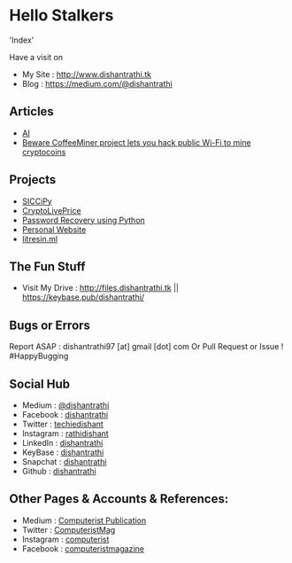 # Hello Stalkers 

'Index'

Have a visit on 
* My Site : http://www.dishantrathi.tk
* Blog : https://medium.com/@dishantrathi

## Articles

* [AI](https://medium.com/@dishantrathi/artificial-intelligence-6082a34d42e8)
* [Beware CoffeeMiner project lets you hack public Wi-Fi to mine cryptocoins](https://medium.com/computerist/beware-coffeeminer-project-lets-you-hack-public-wi-fi-to-mine-cryptocoins-1915624c2ea5)

## Projects

* [SICCiPy](https://github.com/dishantrathi/SICCiPy)
* [CryptoLivePrice](https://github.com/dishantrathi/Crypto-Currency-Live-Exchange-Rates)
* [Password Recovery using Python](https://github.com/dishantrathi/Password-Recovery-using-Python)
* [Personal Website](https://github.com/dishantrathi/dishantrathi.github.io)
* [litresin.ml](https://github.com/dishantrathi/litresin.ml)

## The Fun Stuff

* Visit My Drive : http://files.dishantrathi.tk || https://keybase.pub/dishantrathi/

## Bugs or Errors 

Report ASAP : dishantrathi97 [at] gmail [dot] com
Or Pull Request or Issue ! #HappyBugging

## Social Hub

* Medium : [@dishantrathi](https://medium.com/@dishantrathi)
* Facebook : [dishantrathi](https://www.facebook.com/dishantrathi)
* Twitter : [techiedishant](https://twitter.com/techiedishant)
* Instagram : [rathidishant](https://www.instagram.com/rathidishant/)
* LinkedIn : [dishantrathi](https://www.linkedin.com/in/dishantrathi)
* KeyBase : [dishantrathi](https://keybase.io/dishantrathi)
* Snapchat : [dishantrathi](https://www.snapchat.com/add/dishantrathi)
* Github : [dishantrathi](https://github.com/dishantrathi)

## Other Pages & Accounts & References:

* Medium : [Computerist Publication](https://medium.com/computerist)
* Twitter : [ComputeristMag](https://twitter.com/ComputeristMag)
* Instagram : [computerist](https://www.instagram.com/computerist/)
* Facebook : [computeristmagazine](https://www.facebook.com/computeristmagazine)
